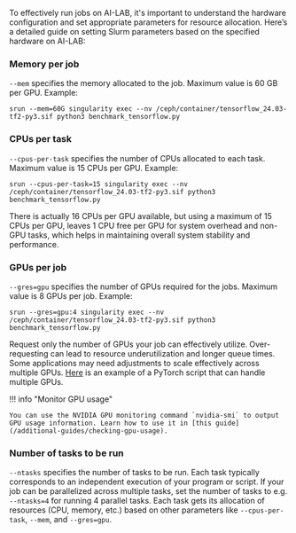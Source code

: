 To effectively run jobs on AI-LAB, it's important to understand the hardware configuration and set appropriate parameters for resource allocation. Here’s a detailed guide on setting Slurm parameters based on the specified hardware on AI-LAB:


### Memory per job
`--mem` specifies the memory allocated to the job. Maximum value is 60 GB per GPU. Example:

```
srun --mem=60G singularity exec --nv /ceph/container/tensorflow_24.03-tf2-py3.sif python3 benchmark_tensorflow.py
```

### CPUs per task

`--cpus-per-task` specifies the number of CPUs allocated to each task. Maximum value is 15 CPUs per GPU. Example:

```
srun --cpus-per-task=15 singularity exec --nv /ceph/container/tensorflow_24.03-tf2-py3.sif python3 benchmark_tensorflow.py
```

There is actually 16 CPUs per GPU available, but using a maximum of 15 CPUs per GPU, leaves 1 CPU free per GPU for system overhead and non-GPU tasks, which helps in maintaining overall system stability and performance. 

### GPUs per job

`--gres=gpu` specifies the number of GPUs required for the jobs. Maximum value is 8 GPUs per job. Example:

```
srun --gres=gpu:4 singularity exec --nv /ceph/container/tensorflow_24.03-tf2-py3.sif python3 benchmark_tensorflow.py
```

Request only the number of GPUs your job can effectively utilize. Over-requesting can lead to resource underutilization and longer queue times. Some applications may need adjustments to scale effectively across multiple GPUs. [Here](/additional-guides/multiple-gpus-with-pytorch) is an example of a PyTorch script that can handle multiple GPUs. 

!!! info "Monitor GPU usage"

    You can use the NVIDIA GPU monitoring command `nvidia-smi` to output GPU usage information. Learn how to use it in [this guide](/additional-guides/checking-gpu-usage).

### Number of tasks to be run

`--ntasks` specifies the number of tasks to be run. Each task typically corresponds to an independent execution of your program or script. If your job can be parallelized across multiple tasks, set the number of tasks to e.g. `--ntasks=4` for running 4 parallel tasks. Each task gets its allocation of resources (CPU, memory, etc.) based on other parameters like `--cpus-per-task`, `--mem`, and `--gres=gpu`.